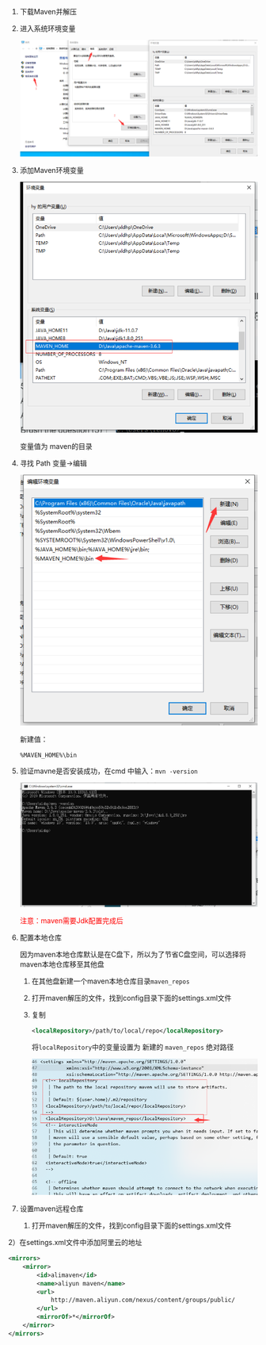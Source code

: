 1. 下载Maven并解压

2. 进入系统环境变量

	![](./images/jdkEv1.png)

3. 添加Maven环境变量

	![maven变量](./images/maven1.png)

	变量值为 maven的目录

4. 寻找 Path 变量→编辑

	![](./images/maven2.png)

	新建值：

	```
	%MAVEN_HOME%\bin
	```

5. 验证mavne是否安装成功，在cmd 中输入：`mvn -version`

	![](./images/maven3.png)

	

	<font color="red">注意：maven需要Jdk配置完成后</font>

	

6. 配置本地仓库

	因为maven本地仓库默认是在C盘下，所以为了节省C盘空间，可以选择将maven本地仓库移至其他盘

	1. 在其他盘新建一个maven本地仓库目录`maven_repos`

	2. 打开maven解压的文件，找到config目录下面的settings.xml文件

	3. 复制

		```xml
		<localRepository>/path/to/local/repo</localRepository>
		```

		将`localRepository`中的变量设置为 新建的 `maven_repos` 绝对路径

		![修改本地仓库](./images/maven4.png)

		

7. 设置maven远程仓库

	1. 打开maven解压的文件，找到config目录下面的settings.xml文件

2）在settings.xml文件中添加阿里云的地址

```xml
<mirrors>
	<mirror>
		<id>alimaven</id>
		<name>aliyun maven</name>
		<url>
			http://maven.aliyun.com/nexus/content/groups/public/
		</url>
		<mirrorOf>*</mirrorOf>
	</mirror>
</mirrors>
```

